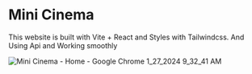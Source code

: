 # Mini Cinema

This website is built with Vite + React and 
Styles with Tailwindcss.
And Using Api and Working smoothly

![Mini Cinema - Home - Google Chrome 1_27_2024 9_32_41 AM](https://github.com/akmweb/mini_cinema/assets/150655160/1d909fea-f997-453a-9d3d-1d9306dd1dbd)
